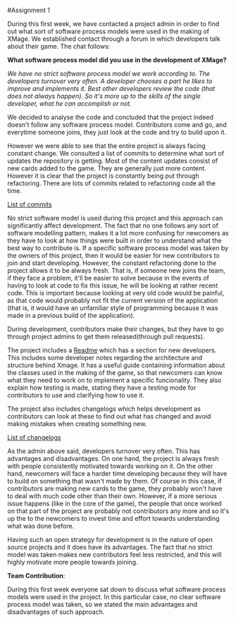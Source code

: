 #Assignment 1

During this first week, we have contacted a project admin in order to find out what sort of 
software process models were used in the making of XMage. We established contact through a forum
in which developers talk about their game. The chat follows:

__What software process model did you use in the development of XMage?__

_We have no strict software process model we work according to. The developers turnover very often. 
A developer chooses a part he likes to improve and implements it. Best other developers review the 
code (that does not always happen). So it's more up to the skills of the single developer, what he 
can accomplish or not._

We decided to analyse the code and concluded that the project indeed doesn't follow any software process model.
Contributors come and go, and everytime someone joins, they just look at the code and try to build upon it.

However we were able to see that the entire project is always facing constant change. We consulted a
list of commits to determine what sort of updates the repository is getting. Most of the content updates consist of
new cards added to the game. They are generally just more content. However it is clear that the project
is constantly being put through refactoring. There are lots of commits related to refactoring code all the time.

[List of commits](https://github.com/PedroTav/mage/commits/master)

No strict software model is used during this project and this approach can significantly affect development.
The fact that no one follows any sort of software modelling pattern, makes it a lot more confusing for newcomers
as they have to look at how things were built in order to understand what the best way to contribute is.
If a specific software process model was taken by the owners of this project, then it would be easier for new
contributors to join and start developing. However, the constant refactoring done to the project allows it to
be always fresh. That is, if someone new joins the team, if they face a problem, it'll be easier to solve because
in the events of having to look at code to fix this issue, he will be looking at rather recent code. This is
important because looking at very old code would be painful, as that code would probably not fit the
current version of the application (that is, it would have an unfamiliar style of programming because it was made in
a previous build of the application).

During development, contributors make their changes, but they have to go through project admins to get them released(through pull requests).

The project includes a [Readme](https://github.com/PedroTav/mage/blob/master/readme.md) which has a section for new developers. This includes some developer notes regarding the architecture and structure behind Xmage. It has a useful guide containing information about the classes used in the making of the game, so that newcomers can know what they need to work on to implement a specific funcionality. They also explain how testing is made, stating they have a testing mode for contributors to use and clarifying how to use it.

The project also includes changelogs which helps development as contributors can look at these to find out what has changed and avoid making mistakes when creating something new.

[List of changelogs](https://github.com/magefree/mage/wiki/Release-changes)

As the admin above said, developers turnover very often. This has advantages and disadvantages. On one hand, the project is always fresh with people consistently motivated towards working on it. On the other hand, newcomers will face a harder time developing because they will have to build on something that wasn't made by them. Of course in this case, if contributors are making new cards to the game, they probably won't have to deal with much code other than their own. However, if a more serious issue happens (like in the core of the game), the people that once worked on that part of the project are probably not contributors any more and so it's up the to the newcomers to invest time and effort towards understanding what was done before.

Having such an open strategy for development is in the nature of open source projects and it does have its advantages. The fact that no strict model was taken makes new contributors feel less restricted, and this will highly motivate more people towards joining.

__Team Contribution__:

During this first week everyone sat down to discuss what software process models were used in the project. In this particular case, no clear software process model was taken, so we stated the main advantages and disadvantages of such approach.
